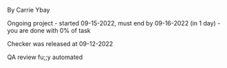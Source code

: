 


By Carrie Ybay


Ongoing project - started 09-15-2022, must end by 09-16-2022 (in 1 day) - you are done with 0% of task


Checker was released at 09-12-2022


QA review fu;;y automated

